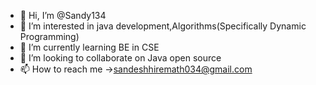 - 👋 Hi, I’m @Sandy134
- 👀 I’m interested in java development,Algorithms(Specifically Dynamic Programming)
- 🌱 I’m currently learning BE in CSE
- 💞️ I’m looking to collaborate on Java open source
- 📫 How to reach me ->sandeshhiremath034@gmail.com

<!---
Sandy134/Sandy134 is a ✨ special ✨ repository because its `README.md` (this file) appears on your GitHub profile.
You can click the Preview link to take a look at your changes.
--->
